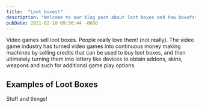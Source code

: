 ```yaml
---
title:  "Loot boxes!"
description: "Welcome to our blog post about loot boxes and how boxofstuff can be used to make a buck"
pubDate: 2021-02-10 09:56:44 -0600
---
```

Video games sell loot boxes. People really love them! (not really). The video game industry has turned video games into continuous money making machines by selling credits that can be used to buy loot boxes, and then ultimately turning them into lottery like devices to obtain addons, skins, weapons and such for additional game play options.

## Examples of Loot Boxes
Stuff and things!
